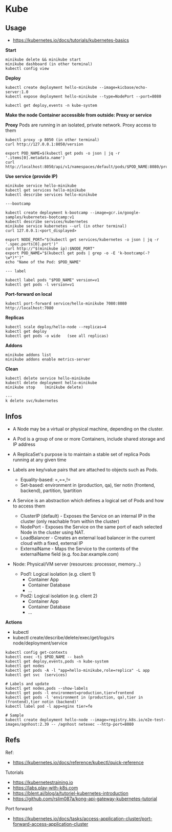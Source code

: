 # Kube

## Usage

- https://kubernetes.io/docs/tutorials/kubernetes-basics

**Start**
```
minikube delete && minikube start
minikube dashboard (in other terminal) 
kubectl config view
```

**Deploy**
```
kubectl create deployment hello-minikube --image=kicbase/echo-server:1.0
kubectl expose deployment hello-minikube --type=NodePort --port=8080

kubectl get deploy,events -n kube-system
```

**Make the node Container accessible from outside: Proxy or service**  

**Proxy**
Pods are running in an isolated, private network. Proxy access to them
```
kubectl proxy -p 8050 (in other terminal) 
curl http://127.0.0.1:8050/version

export POD_NAME=$(kubectl get pods -o json | jq -r '.items[0].metadata.name')
curl http://localhost:8050/api/v1/namespaces/default/pods/$POD_NAME:8080/proxy/
```

**Use service (provide IP)**
```
minikube service hello-minikube
kubectl get services hello-minikube
kubectl describe services hello-minikube

---bootcamp

kubectl create deployment k-bootcamp --image=gcr.io/google-samples/kubernetes-bootcamp:v1
kubectl describe services/kubernetes
minikube service kubernetes --url (in other terminal) 
curl 127.0.0.1:<port_displayed>

export NODE_PORT="$(kubectl get services/kubernetes -o json | jq -r '.spec.ports[0].port')"
curl http://"$(minikube ip):$NODE_PORT"
export POD_NAME="$(kubectl get pods | grep -o -E 'k-bootcamp(-?\w*)*')"
echo "Name of the Pod: $POD_NAME"

--- label

kubectl label pods "$POD_NAME" version=v1
kubectl get pods -l version=v1
```

**Port-forward on local**
```
kubectl port-forward service/hello-minikube 7080:8080
http://localhost:7080
```

**Replicas**
```
kubectl scale deploy/hello-node --replicas=4
kubectl get deploy
kubectl get pods -o wide   (see all replicas)
```

**Addons**
```
minikube addons list
minikube addons enable metrics-server
```

**Clean**
```
kubectl delete service hello-minikube
kubectl delete deployment hello-minikube
minikube stop    (minikube delete)

---
k delete svc/kubernetes
```

## Infos

- A Node may be a virtual or physical machine, depending on the cluster.
- A Pod is a group of one or more Containers, include shared storage and IP address
- A ReplicaSet's purpose is to maintain a stable set of replica Pods running at any given time

- Labels are key/value pairs that are attached to objects such as Pods.
    - Equality-based: =,==,!=
    - Set-based: environment in (production, qa), tier notin (frontend, backend), partition, !partition
- A Service is an abstraction which defines a logical set of Pods and how to access them
    - ClusterIP (default) - Exposes the Service on an internal IP in the cluster (only reachable from within the cluster)
    - NodePort - Exposes the Service on the same port of each selected Node in the cluster using NAT.
    - LoadBalancer - Creates an external load balancer in the current cloud with a fixed, external IP
    - ExternalName - Maps the Service to the contents of the externalName field (e.g. foo.bar.example.com)

- Node: Physical/VM server (resources: processor, memory...)
    - Pod1: Logical isolation (e.g. client 1)
        - Container App
        - Container Database
        - ...
    - Pod2: Logical isolation (e.g. client 2)
        - Container App
        - Container Database
        - ...

**Actions**

- kubectl <action> <resource>
- kubectl create/describe/delete/exec/get/logs/rs node/deployment/service

```
kubectl config get-contexts
kubectl exec -ti $POD_NAME -- bash
kubectl get deploy,events,pods -n kube-system
kubectl get nodes 
kubectl get pods -A -l "app=hello-minikube,role=replica" -L app
kubectl get svc  (services)

# Labels and update
kubectl get nodes,pods --show-labels
kubectl get pods -l environment=production,tier=frontend
kubectl get pods -l 'environment in (production, qa),tier in (frontend),tier notin (backend)'
kubectl label pod -l app=nginx tier=fe

# Sample
kubectl create deployment hello-node --image=registry.k8s.io/e2e-test-images/agnhost:2.39 -- /agnhost netexec --http-port=8080
```

**Refs** 
---
Ref:
- https://kubernetes.io/docs/reference/kubectl/quick-reference

Tutorials
- https://kubernetestraining.io
- https://labs.play-with-k8s.com
- https://blent.ai/blog/a/tutoriel-kubernetes-introduction
- https://github.com/rslim087a/kong-api-gateway-kubernetes-tutorial  

Port forward:
- https://kubernetes.io/docs/tasks/access-application-cluster/port-forward-access-application-cluster